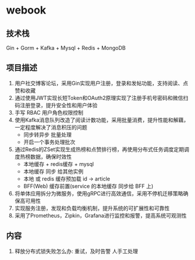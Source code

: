 # webook

## 技术栈
Gin + Gorm + Kafka + Mysql + Redis + MongoDB

## 项目描述

1. 用户社交博客论坛，采用Gin实现用户注册，登录和发帖功能，支持阅读、点赞和收藏
2. 通过使用JWT实现长短Token和OAuth2原理实现了注册手机号密码和微信扫码注册登录，提升安全性和用户体验
3. 手写 RBAC 用户角色权限控制
4. 使用Kafka消息队列改造了阅读计数功能，采用批量消费，提升性能和解藕，一定程度解决了消息积压的问题
   - 同步转异步 批量处理
   - 开启一个事务处理批次
5. 通过Redis的ZSet实现生成热榜和点赞排行榜，再使用分布式任务调度定期调度热榜数据，确保时效性
   - 本地缓存 + redis缓存 + mysql
   - 本地缓存 同步 给其他实例
   - 本地 或 redis 缓存预加载 id -> article
   - BFF(Web) 缓存前置(service 的本地缓存 同步给 BFF 上)
6. 将单体应用拆分为微服务，使用gRPC进行高效通信，采用不停机迁移策略确保高可用性
7. 实现服务注册，发现和负载均衡机制，提升系统的可扩展性和可靠性
8. 采用了Prometheus，Zipkin，Grafana进行监控和报警，提高系统可观测性

## 内容
1. 释放分布式锁失败怎么办: 重试，及时告警 人手工处理